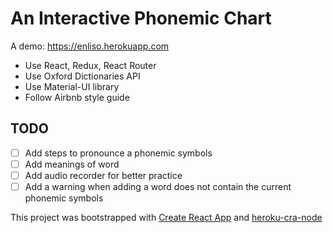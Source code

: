 # An Interactive Phonemic Chart
A demo: https://enliso.herokuapp.com

* Use React, Redux, React Router
* Use Oxford Dictionaries API
* Use Material-UI library
* Follow Airbnb style guide

## TODO

* [ ] Add steps to pronounce a phonemic symbols
* [ ] Add meanings of word
* [ ] Add audio recorder for better practice
* [ ] Add a warning when adding a word does not contain the current phonemic symbols

This project was bootstrapped with [Create React App](https://github.com/facebookincubator/create-react-app) and [heroku-cra-node](https://github.com/mars/heroku-cra-node)

